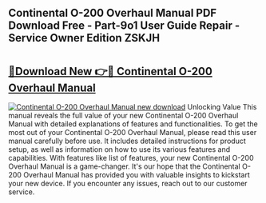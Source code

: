 ## Continental O-200 Overhaul Manual PDF Download Free - Part-9o1 User Guide Repair - Service Owner Edition ZSKJH

# <h2><a href="http://bc44724.oget.top/?id=Continental+O-200+Overhaul+Manual">🔗Download New 👉🔴 Continental O-200 Overhaul Manual</a></h2>

[![Continental O-200 Overhaul Manual new download](https://i.imgur.com/5g1atiW.png)](http://bc44724.oget.top/?id=Continental+O-200+Overhaul+Manual)
Unlocking Value This manual reveals the full value of your new Continental O-200 Overhaul Manual with detailed explanations of features and functionalities. To get the most out of your Continental O-200 Overhaul Manual, please read this user manual carefully before use. It includes detailed instructions for product setup, as well as information on how to use its various features and capabilities. With features like list of features, your new Continental O-200 Overhaul Manual is a game-changer. It's our hope that the Continental O-200 Overhaul Manual has provided you with valuable insights to kickstart your new device. If you encounter any issues, reach out to our customer service.
